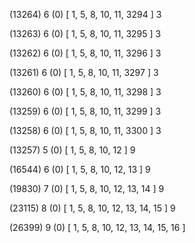 (13264) 6 (0) [ 1, 5, 8, 10, 11, 3294 ] 3 


(13263) 6 (0) [ 1, 5, 8, 10, 11, 3295 ] 3 


(13262) 6 (0) [ 1, 5, 8, 10, 11, 3296 ] 3 


(13261) 6 (0) [ 1, 5, 8, 10, 11, 3297 ] 3 


(13260) 6 (0) [ 1, 5, 8, 10, 11, 3298 ] 3 


(13259) 6 (0) [ 1, 5, 8, 10, 11, 3299 ] 3 


(13258) 6 (0) [ 1, 5, 8, 10, 11, 3300 ] 3 


(13257) 5 (0) [ 1, 5, 8, 10, 12 ] 9 


(16544) 6 (0) [ 1, 5, 8, 10, 12, 13 ] 9 


(19830) 7 (0) [ 1, 5, 8, 10, 12, 13, 14 ] 9 


(23115) 8 (0) [ 1, 5, 8, 10, 12, 13, 14, 15 ] 9 


(26399) 9 (0) [ 1, 5, 8, 10, 12, 13, 14, 15, 16 ]  

